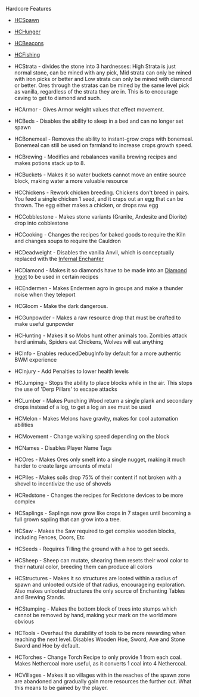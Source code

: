 Hardcore Features

* [HCSpawn](spawn.md)

* [HCHunger](hunger.md)

* [HCBeacons](beacons.md)

* [HCFishing](fishing.md)

* HCStrata - divides the stone into 3 hardnesses: High Strata is just normal stone, can be mined with any pick, Mid strata can only be mined with iron picks or better and Low strata can only be mined with diamond or better. Ores through the stratas can be mined by the same level pick as vanilla, regardless of the strata they are in. This is to encourage caving to get to diamond and such.

* HCArmor - Gives Armor weight values that effect movement.

* HCBeds - Disables the ability to sleep in a bed and can no longer set spawn

* HCBonemeal - Removes the ability to instant-grow crops with bonemeal. Bonemeal can still be used on farmland to increase crops growth speed.

* HCBrewing - Modifies and rebalances vanilla brewing recipes and makes potions stack up to 8.

* HCBuckets - Makes it so water buckets cannot move an entire source block, making water a more valuable resource

* HCChickens - Rework chicken breeding. Chickens don't breed in pairs. You feed a single chicken 1 seed, and it craps out an egg that can be thrown. The egg either makes a chicken, or drops raw egg

* HCCobblestone - Makes stone variants (Granite, Andesite and Diorite) drop into cobblestone

* HCCooking - Changes the recipes for baked goods to require the Kiln and changes soups to require the Cauldron

* HCDeadweight - Disables the vanilla Anvil, which is conceptually replaced with the [Infernal Enchanter](../blocks/infernal_enchanter.md)

* HCDiamond - Makes it so diamonds have to be made into an [Diamond Ingot](../items/diamond_ingot.md) to be used in certain recipes

* HCEndermen - Makes Endermen agro in groups and make a thunder noise when they teleport

* HCGloom - Make the dark dangerous.

* HCGunpowder - Makes a raw resource drop that must be crafted to make useful gunpowder

* HCHunting - Makes it so Mobs hunt other animals too. Zombies attack herd animals, Spiders eat Chickens, Wolves will eat anything

* HCInfo - Enables reducedDebugInfo by default for a more authentic BWM experience

* HCInjury  - Add Penalties to lower health levels

* HCJumping - Stops the ability to place blocks while in the air. This stops the use of 'Derp Pillars' to escape attacks

* HCLumber - Makes Punching Wood return a single plank and secondary drops instead of a log, to get a log an axe must be used

* HCMelon - Makes Melons have gravity, makes for cool automation abilities

* HCMovement - Change walking speed depending on the block

* HCNames - Disables Player Name Tags

* HCOres - Makes Ores only smelt into a single nugget, making it much harder to create large amounts of metal

* HCPiles - Makes soils drop 75% of their content if not broken with a shovel to incentivize the use of shovels

* HCRedstone - Changes the recipes for Redstone devices to be more complex

* HCSaplings - Saplings now grow like crops in 7 stages until becoming a full grown sapling that can grow into a tree.

* HCSaw - Makes the Saw required to get complex wooden blocks, including Fences, Doors, Etc

* HCSeeds - Requires Tilling the ground with a hoe to get seeds.

* HCSheep - Sheep can mutate, shearing them resets their wool color to their natural color, breeding them can produce all colors

* HCStructures - Makes it so structures are looted within a radius of spawn and unlooted outside of that radius, encourageing exploration. Also makes unlooted structures the only source of Enchanting Tables and Brewing Stands.

* HCStumping - Makes the bottom block of trees into stumps which cannot be removed by hand, making your mark on the world more obvious

* HCTools - Overhaul the durability of tools to be more rewarding when reaching the next level. Disables Wooden Hoe, Sword, Axe and Stone Sword and Hoe by default.

* HCTorches - Change Torch Recipe to only provide 1 from each coal. Makes Nethercoal more useful, as it converts 1 coal into 4 Nethercoal.

* HCVillages - Makes it so villages with in the reaches of the spawn zone are abandoned and gradually gain more resources the further out. What this means to be gained by the player.
